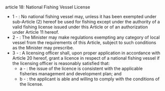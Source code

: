 article 18: National Fishing Vessel License

<ul>
			<li>1 - : No national fishing vessel may, unless it has been exempted under sub-Article (2) hereof be used for fishing except under the authority of a valid fishing license issued under this Article or of an authorization under Article 11 hereof.<ul>
			</ul></li>			<li>2 - : The Minister may make regulations exempting any category of local vessel from the requirements of this Article, subject to such conditions as the Minister may prescribe.<ul>
			</ul></li>			<li>3 - : A licensing officer shall, upon proper application in accordance with Article 20 hereof, grant a licence in respect of a national fishing vessel if the licensing officer is reasonably satisfied that:<ul>
						<li>a - : the issue of the licence is consistent with the applicable fisheries management and development plan; and<ul>
						</ul></li>						<li>b - : the applicant is able and willing to comply with the conditions of the license.<ul>
						</ul></li>			</ul></li></ul>
